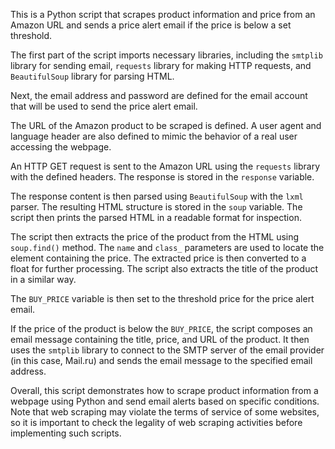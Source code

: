 <p>This is a Python script that scrapes product information and price from an Amazon URL and sends a price alert email if the price is below a set threshold.</p>
<p>The first part of the script imports necessary libraries, including the <code>smtplib</code> library for sending email, <code>requests</code> library for making HTTP requests, and <code>BeautifulSoup</code> library for parsing HTML.</p>
<p>Next, the email address and password are defined for the email account that will be used to send the price alert email.</p>
<p>The URL of the Amazon product to be scraped is defined. A user agent and language header are also defined to mimic the behavior of a real user accessing the webpage.</p>
<p>An HTTP GET request is sent to the Amazon URL using the <code>requests</code> library with the defined headers. The response is stored in the <code>response</code> variable.</p>
<p>The response content is then parsed using <code>BeautifulSoup</code> with the <code>lxml</code> parser. The resulting HTML structure is stored in the <code>soup</code> variable. The script then prints the parsed HTML in a readable format for inspection.</p>
<p>The script then extracts the price of the product from the HTML using <code>soup.find()</code> method. The <code>name</code> and <code>class_</code> parameters are used to locate the element containing the price. The extracted price is then converted to a float for further processing. The script also extracts the title of the product in a similar way.</p>
<p>The <code>BUY_PRICE</code> variable is then set to the threshold price for the price alert email.</p>
<p>If the price of the product is below the <code>BUY_PRICE</code>, the script composes an email message containing the title, price, and URL of the product. It then uses the <code>smtplib</code> library to connect to the SMTP server of the email provider (in this case, Mail.ru) and sends the email message to the specified email address.</p>
<p>Overall, this script demonstrates how to scrape product information from a webpage using Python and send email alerts based on specific conditions. Note that web scraping may violate the terms of service of some websites, so it is important to check the legality of web scraping activities before implementing such scripts.</p>
